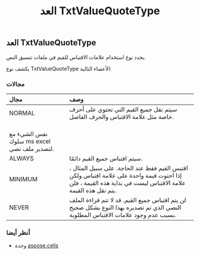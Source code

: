 ﻿---
title: العد TxtValueQuoteType
second_title: Aspose.Cells for Python via .NET API المراجع
description:
type: docs
weight: 2610
url: /ar/python-net/aspose.cells/txtvaluequotetype/
is_root: false
---
##  العد TxtValueQuoteType
يحدد نوع استخدام علامات الاقتباس للقيم في ملفات تنسيق النص.



يكشف نوع TxtValueQuoteType الأعضاء التالية:

###  مجالات
| مجال| وصف|
| :- | :- |
| NORMAL | سيتم نقل جميع القيم التي تحتوي على أحرف خاصة مثل علامة الاقتباس والحرف الفاصل.<br/> نفس الشيء مع سلوك ms excel لتصدير ملف نصي.|
| ALWAYS | سيتم اقتباس جميع القيم دائمًا.|
| MINIMUM | اقتبس القيم فقط عند الحاجة. على سبيل المثال ، إذا احتوت قيمة واحدة على علامة اقتباس ولكن علامة الاقتباس ليست في بداية هذه القيمة ، فلن يتم نقل هذه القيمة.|
| NEVER | لن يتم اقتباس جميع القيم. قد لا تتم قراءة الملف النصي الذي تم تصديره بهذا النوع بشكل صحيح بسبب عدم وجود علامات الاقتباس المطلوبة.|



###  أنظر أيضا
* وحدة [aspose.cells](..)
